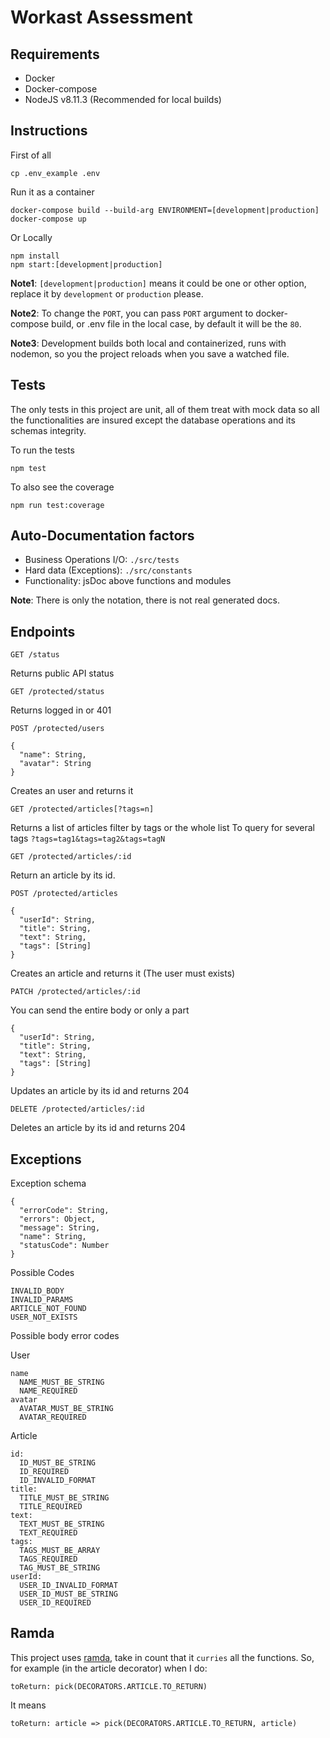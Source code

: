 # Workast Assessment

## Requirements
- Docker
- Docker-compose
- NodeJS v8.11.3 (Recommended for local builds)

## Instructions

First of all
```
cp .env_example .env
```

Run it as a container
```
docker-compose build --build-arg ENVIRONMENT=[development|production]
docker-compose up
```

Or Locally
```
npm install
npm start:[development|production]
```

**Note1**: `[development|production]` means it could be one or other option, replace it by `development` or `production` please.

**Note2**: To change the `PORT`, you can pass `PORT` argument to docker-compose build, or .env file in the local case, by default it will be the `80`.

**Note3**: Development builds both local and containerized, runs with nodemon, so you the project reloads when you save a watched file.

## Tests
The only tests in this project are unit, all of them treat with mock data so all the functionalities are insured except the database operations and its schemas integrity.

To run the tests
```
npm test
```
To also see the coverage
```
npm run test:coverage
```

## Auto-Documentation factors
- Business Operations I/O: `./src/tests`
- Hard data (Exceptions): `./src/constants`
- Functionality: jsDoc above functions and modules

**Note**: There is only the notation, there is not real generated docs.

## Endpoints

`GET /status`

Returns public API status

`GET /protected/status`

Returns logged in or 401

`POST /protected/users`
```
{
  "name": String,
  "avatar": String
}
```
Creates an user and returns it

`GET /protected/articles[?tags=n]`

Returns a list of articles filter by tags or the whole list
To query for several tags `?tags=tag1&tags=tag2&tags=tagN`

`GET /protected/articles/:id`

Return an article by its id.

`POST /protected/articles`
```
{
  "userId": String,
  "title": String,
  "text": String,
  "tags": [String]
}
```
Creates an article and returns it (The user must exists)

`PATCH /protected/articles/:id`

You can send the entire body or only a part
```
{
  "userId": String,
  "title": String,
  "text": String,
  "tags": [String]
}
```
Updates an article by its id and returns 204

`DELETE /protected/articles/:id`

Deletes an article by its id and returns 204

## Exceptions

Exception schema
```
{
  "errorCode": String,
  "errors": Object,
  "message": String,
  "name": String,
  "statusCode": Number
}
```

Possible Codes
```
INVALID_BODY
INVALID_PARAMS
ARTICLE_NOT_FOUND
USER_NOT_EXISTS
```

Possible body error codes

User
```
name
  NAME_MUST_BE_STRING
  NAME_REQUIRED
avatar
  AVATAR_MUST_BE_STRING
  AVATAR_REQUIRED
```
Article
```
id:
  ID_MUST_BE_STRING
  ID_REQUIRED
  ID_INVALID_FORMAT
title:
  TITLE_MUST_BE_STRING
  TITLE_REQUIRED
text:
  TEXT_MUST_BE_STRING
  TEXT_REQUIRED
tags:
  TAGS_MUST_BE_ARRAY
  TAGS_REQUIRED
  TAG_MUST_BE_STRING
userId:
  USER_ID_INVALID_FORMAT
  USER_ID_MUST_BE_STRING
  USER_ID_REQUIRED
```

## Ramda

This project uses [ramda](https://ramdajs.com/), take in count that it `curries` all the functions.
So, for example (in the article decorator) when I do:
```
toReturn: pick(DECORATORS.ARTICLE.TO_RETURN)
```
It means
```
toReturn: article => pick(DECORATORS.ARTICLE.TO_RETURN, article)
```

